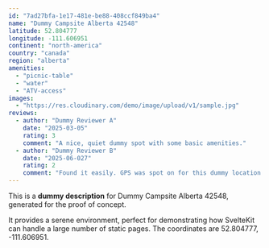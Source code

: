 ```yaml
---
id: "7ad27bfa-1e17-481e-be88-408ccf849ba4"
name: "Dummy Campsite Alberta 42548"
latitude: 52.804777
longitude: -111.606951
continent: "north-america"
country: "canada"
region: "alberta"
amenities:
  - "picnic-table"
  - "water"
  - "ATV-access"
images:
  - "https://res.cloudinary.com/demo/image/upload/v1/sample.jpg"
reviews:
  - author: "Dummy Reviewer A"
    date: "2025-03-05"
    rating: 3
    comment: "A nice, quiet dummy spot with some basic amenities."
  - author: "Dummy Reviewer B"
    date: "2025-06-027"
    rating: 2
    comment: "Found it easily. GPS was spot on for this dummy location."
---
```


This is a **dummy description** for Dummy Campsite Alberta 42548, generated for the proof of concept.

It provides a serene environment, perfect for demonstrating how SvelteKit can handle a large number of static pages. The coordinates are 52.804777, -111.606951.
